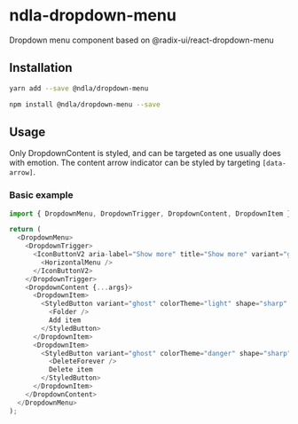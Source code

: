 # ndla-dropdown-menu

Dropdown menu component based on @radix-ui/react-dropdown-menu

## Installation

```sh
yarn add --save @ndla/dropdown-menu
```

```sh
npm install @ndla/dropdown-menu --save
```

## Usage

Only DropdownContent is styled, and can be targeted as one usually does with emotion. The content arrow indicator can be styled by targeting `[data-arrow]`.

### Basic example

```js
import { DropdownMenu, DropdownTrigger, DropdownContent, DropdownItem } from "@ndla/dropdown-menu";

return (
  <DropdownMenu>
    <DropdownTrigger>
      <IconButtonV2 aria-label="Show more" title="Show more" variant="ghost" colorTheme="light">
        <HorizontalMenu />
      </IconButtonV2>
    </DropdownTrigger>
    <DropdownContent {...args}>
      <DropdownItem>
        <StyledButton variant="ghost" colorTheme="light" shape="sharp" size="small" fontWeight="normal">
          <Folder />
          Add item
        </StyledButton>
      </DropdownItem>
      <DropdownItem>
        <StyledButton variant="ghost" colorTheme="danger" shape="sharp" size="small" fontWeight="normal">
          <DeleteForever />
          Delete item
        </StyledButton>
      </DropdownItem>
    </DropdownContent>
  </DropdownMenu>
);
```
